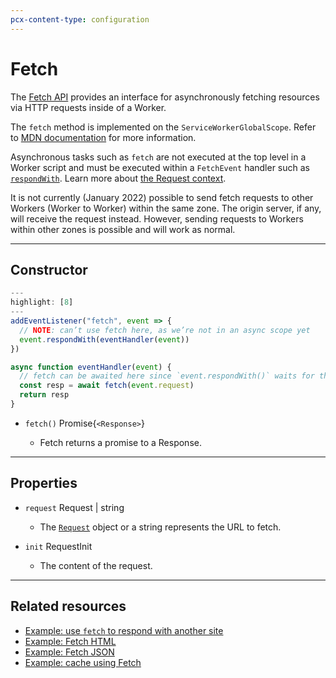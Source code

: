```yaml
---
pcx-content-type: configuration
---
```


# Fetch

The [Fetch API](https://developer.mozilla.org/en-US/docs/Web/API/Fetch_API) provides an interface for asynchronously fetching resources via HTTP requests inside of a Worker.

The `fetch` method is implemented on the `ServiceWorkerGlobalScope`. Refer to [MDN documentation](https://developer.mozilla.org/en-US/docs/Web/API/WindowOrWorkerGlobalScope/fetch) for more information.

<Aside type="note">

Asynchronous tasks such as `fetch` are not executed at the top level in a Worker script and must be executed within a `FetchEvent` handler such as [`respondWith`](/runtime-apis/fetch-event#methods). Learn more about [the Request context](/runtime-apis/request#the-request-context).

</Aside>

<Aside type="warning" header="Warning">

It is not currently (January 2022) possible to send fetch requests to other Workers (Worker to Worker) within the same zone. The origin server, if any, will receive the request instead. However, sending requests to Workers within other zones is possible and will work as normal. 

</Aside>

--------------------------------

## Constructor
<!-- This code example needs more work -->
```js
---
highlight: [8]
---
addEventListener("fetch", event => {
  // NOTE: can’t use fetch here, as we’re not in an async scope yet
  event.respondWith(eventHandler(event))
})

async function eventHandler(event) {
  // fetch can be awaited here since `event.respondWith()` waits for the Promise it receives to settle
  const resp = await fetch(event.request)
  return resp
}
```

<!-- Where do we have the return type in this format? -->
<Definitions>

- <Code>fetch()</Code> <TypeLink href="/runtime-apis/response">Promise{`<Response>`}</TypeLink>

  - Fetch returns a promise to a Response.

</Definitions>

--------------------------------

## Properties

<Definitions>

- `request` <TypeLink href="/runtime-apis/request">Request</TypeLink> | <Type>string</Type>
  - The [`Request`](/runtime-apis/request) object or a string represents the URL to fetch.

- `init` <TypeLink href="/runtime-apis/request#requestinit">RequestInit</TypeLink>
  - The content of the request.

</Definitions>

--------------------------------

## Related resources

- [Example: use `fetch` to respond with another site](/examples/respond-with-another-site)
- [Example: Fetch HTML](/examples/fetch-html)
- [Example: Fetch JSON](/examples/fetch-json)
- [Example: cache using Fetch](/examples/cache-using-fetch)
